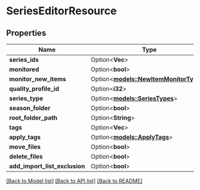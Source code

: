 # SeriesEditorResource

## Properties

Name | Type | Description | Notes
------------ | ------------- | ------------- | -------------
**series_ids** | Option<**Vec<i32>**> |  | [optional]
**monitored** | Option<**bool**> |  | [optional]
**monitor_new_items** | Option<[**models::NewItemMonitorTypes**](NewItemMonitorTypes.md)> |  | [optional]
**quality_profile_id** | Option<**i32**> |  | [optional]
**series_type** | Option<[**models::SeriesTypes**](SeriesTypes.md)> |  | [optional]
**season_folder** | Option<**bool**> |  | [optional]
**root_folder_path** | Option<**String**> |  | [optional]
**tags** | Option<**Vec<i32>**> |  | [optional]
**apply_tags** | Option<[**models::ApplyTags**](ApplyTags.md)> |  | [optional]
**move_files** | Option<**bool**> |  | [optional]
**delete_files** | Option<**bool**> |  | [optional]
**add_import_list_exclusion** | Option<**bool**> |  | [optional]

[[Back to Model list]](../README.md#documentation-for-models) [[Back to API list]](../README.md#documentation-for-api-endpoints) [[Back to README]](../README.md)


